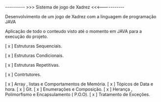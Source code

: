 ---------- >>>          Sistema de jogo de Xadrez          <<<-----------

Desenvolvimento de um jogo de Xadrez com a linguagem de programação JAVA 

Aplicação de todo o conteudo visto até o momento em JAVA para a execução do projeto.

[ x ] Estruturas Sequenciais.

[ x ] Estruturas Condicionais.

[ x ] Estruturas Repetitivas.

[ x ] Contrtutores. 

[ x ] Array , listas e Comportamentos de Memória.
[ x ] Tópicos de Data e hora.
[ x ] Git.
[ x ] Enumerações e Composição.
[ x ] Herança , Polimorfismo e Encapsulamento ( P.O.O).
[ x ] Tratamento de Exceções.




